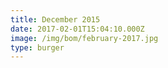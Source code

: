 ```yaml
---
title: December 2015
date: 2017-02-01T15:04:10.000Z
image: /img/bom/february-2017.jpg
type: burger
---
```

